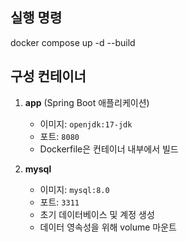 ## 실행 명령

docker compose up -d --build


## 구성 컨테이너

1. **app** (Spring Boot 애플리케이션)
    - 이미지: `openjdk:17-jdk`
    - 포트: `8080`
    - Dockerfile은 컨테이너 내부에서 빌드

2. **mysql**
    - 이미지: `mysql:8.0`
    - 포트: `3311`
    - 초기 데이터베이스 및 계정 생성
    - 데이터 영속성을 위해 volume 마운트
